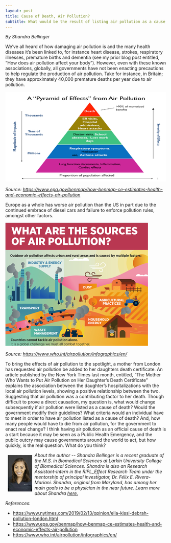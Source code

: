 ```yaml
---
layout: post
title: Cause of Death, Air Pollution?
subtitle: What would be the result of listing air pollution as a cause of death?
---
```


*By Shandra Bellinger*

We’ve all heard of how damaging air pollution is and the many health diseases it’s been linked to, for instance heart disease, strokes, respiratory illnesses, premature births and dementia (see my prior blog post entitled, “How does air pollution affect your body”). However, even with these known associations, globally, all governments have not been enacting precautions to help regulate the production of air pollution. Take for instance, in Britain; they have approximately 40,000 premature deaths per year due to air pollution. 

<img src="/img/airpollutionpyramid.png" alt="Air pollution pyramid" class="inline"/>

*Source: https://www.epa.gov/benmap/how-benmap-ce-estimates-health-and-economic-effects-air-pollution*

Europe as a whole has worse air pollution than the US in part due to the continued embrace of diesel cars and failure to enforce pollution rules, amongst other factors. 

<img src="/img/europepollution.png" alt="Air poluttion in Europe" class="inline"/>

*Source: https://www.who.int/airpollution/infographics/en/*

To bring the effects of air pollution to the spotlight, a mother from London has requested air pollution be added to her daughters death certificate. An article published by the New York Times last month, entitled, “The Mother Who Wants to Put Air Pollution on Her Daughter’s Death Certificate” explains the association between the daughter’s hospitalizations with the local air pollution levels, showing a positive relationship between the two. Suggesting that air pollution was a contributing factor to her death. Though difficult to prove a direct causation, my question is, what would change subsequently if air pollution were listed as a cause of death? Would the government modify their guidelines? What criteria would an individual have to meet in order to have air pollution listed as a cause of death? And, how many people would have to die from air pollution, for the government to enact real change? I think having air pollution as an official cause of death is a start because it may be seen as a Public Health Emergency, and the public outcry may cause governments around the world to act, but how quickly, is the real question. What do you think?


<img src="/img/Shandra.jpeg" alt="Shandra Bellinger" align="left" style="width: 15%; height: 15%; margin:8px">
<p><i>About the author -- Shandra Bellinger is a recent graduate of the M.S. in Biomedical Sciences at Larkin University College of Biomedical Sciences. Shandra is also an Research Assistant-Intern in the RIPL_Effect Research Team under the mentorship of principal investigator, Dr. Félix E. Rivera-Mariani. Shandra, original from Maryland, has among her main goals to be a physician in the near future. Learn more about Shandra <a href="https://www.riplrt.com/members/#Shandra%20Bellinger">here. </a> </i></p>


*References*:
- https://www.nytimes.com/2019/02/13/opinion/ella-kissi-debrah-pollution-london.html
- https://www.epa.gov/benmap/how-benmap-ce-estimates-health-and-economic-effects-air-pollution
- https://www.who.int/airpollution/infographics/en/


